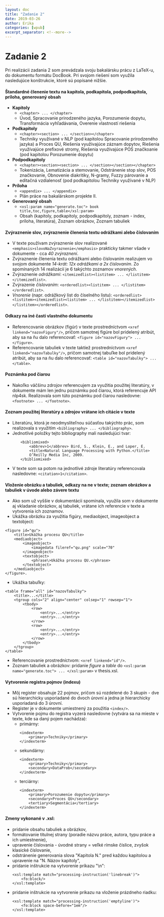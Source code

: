 ```yaml
---
layout: doc
title: "Zadanie 2"
date: 2019-03-26
author: Erika
categories: [wpub]
excerpt_separator: <!--more-->
---
```


# Zadanie 2

Pri realizácii zadania 2 som prevádzala svoju bakalársku prácu z LaTeX-u, do dokumentu formátu DocBook. Pri svojom riešení som využila nasledujúce konštrukcie, ktoré sú popísané nižšie.

#### Štandardné členenie textu na kapitola, podkapitola, podpodkapitola, príloha, generovaný obsah

- **Kapitoly**
	- `<chapter> ... </chapter>`
	- Úvod, Spracovanie prirodzeného jazyka, Porozumenie dopytu, Transformácia vyhľadávania, Overenie vlastností riešenia
- **Podkapitoly** 
	- `<chapter><section> ... </section></chapter>`
	- Techniky využívané v NLP (pod kapitolou Spracovanie prirodzeného jazyka) a Proces QU, Riešenia využívajúce záznam dopytov, Riešenia využívajúce prefixové stromy, Riešenia využívajúce POS značkoanie (pod kapitolou Porozumenie dopytu)
- **Podpodkapitoly** 
	- `<chapter><section><section> ... </section></section></chapter>`
	- Tokenizácia, Lematizácia a stemovanie, Odstránenie stop slov, POS značkovanie, Obnovenie diakritiky, N-gramy, Fuzzy párovanie a editačná vzdialenosť (pod podkapitolou Techniky využívané v NLP)
- **Príloha** 
	- `<appendix> ... </appendix>`
	- Plán práce na bakalárskom projekte II.
- **Generovaný obsah** 
	- `<xsl:param name="generate.toc"> book   title,toc,figure,table</xsl:param>`
	- Obsah (kapitoly, podkapitoly, podpodkapitoly, zoznam - index, príloha, literatúra), Zoznam obrázkov, Zoznam tabuliek
 

#### Zvýraznenie slov, zvýraznenie členenia textu odrážkami alebo číslovaním

- V texte používam zvýraznenie slov realizované `<emphasis>slovoNaZvyraznenie</emphasis>` prakticky takmer všade v dokumente - cca *40 zvýraznení*.
- Zvýraznenie členenia textu odrážkami alebo číslovaním realizujem vo svojom dokumente *14-krát: 12x odrážkami a 2x číslovaním*. Zo spomínaných 14 realizácií je 6 takýchto zoznamov *vnorených*. 
- Zvýraznenie *odrážkami*: `<itemizedlist><listitem> ... </listitem></itemizedlist>`. 
- Zvýrazenie *číslovaním*: `<orderedlist><listitem> ... </listitem></orderedlist>`. 
- *Vnorenie* (napr. odrážkový list do číselného listu): `<orderedlist><listitem><itemizedlist><listitem> ... </listitem></itemizedlist></listitem></orderedlist>`.

#### Odkazy na iné časti vlastného dokumentu
- Referencovanie obrázkov (figúr) v texte prostredníctvom `<xref linkend="nazovFigury"/>`, pričom samotnej figúre bol pridelený atribút, aby sa na ňu dalo referencovať: `<figure id="nazovFigury"> ... </figure>`.
- Referencovanie tabuliek v texte taktiež prostredníctvom `<xref linkend="nazovTabulky"/>`, pričom samotnej tabuľke bol pridelený atribút, aby sa na ňu dalo referencovať: `<table id="nazovTabulky"> ... </table>`.

#### Poznámka pod čiarou
- Nakoľko väčšinu zdrojov referencujem za využitia použitej literatúry, v dokumente mám len jednu poznámku pod čiarou, ktorá referencuje API nlp4sk. Realizovala som túto poznámku pod čiarou nasledovne: `<footnote> ... </footnote>`.

#### Zoznam použitej literatúry a zdrojov vrátane ich citácie v texte
- Literatúru, ktorá je neodmysliteľnou súčasťou takýchto prác, som realizovala s využitím `<bibliography> ... </bibliography>`. 
- Jednotlivé položky tejto bibliography mali nasledujúci tvar:
```
       <bibliomixed>
	       <abbrev>1</abbrev> Bird, S., Klein, E., and Loper, E. 
	       <title>Natural Language Processing with Python.</title> 
	       O’Reilly Media Inc, 2009.
       </bibliomixed>
```

- V texte som sa potom na jednotlivé zdroje literatúry referencovala nasledovne: `<citation>1</citation>`.

#### Vloženie obrázku a tabuliek, odkazy na ne v texte; zoznam obrázkov a tabuliek v úvode alebo závere textu
- Ako som už vyššie v dokumentácii spomínala, využila som v dokumente aj vkladanie obrázkov, aj tabuliek, vrátane ich referencie v texte a vytvorenia ich zoznamov.
- Ukážka obrázku za využitia figúry, mediaobject, imageobject a textobject: 

```
<figure id="qu"> 
	<title>Ukážka procesu QU</title>
	<mediaobject>
		<imageobject>
			<imagedata fileref="qu.png" scale="70"
		</imageobject>
		<textobject>
			<phrase\>Ukážka procesu QU.</phrase>
		</textobject> 
	</mediaobject>
</figure>.
```

- Ukážka tabuľky: 

```
<table frame="all" id="nazovTabulky"> 
	<title>...</title> 
	<tgroup cols="2" align="center" colsep="1" rowsep="1"> 
		<tbody> 
			<row> 
				<entry>...</entry> 
				<entry>...</entry> 
			</row> 
			<row> 
				<entry>...</entry> 
				<entry>...</entry> 
			</row> 
		</tbody>
	</tgroup> 
</table>
```

- Referencovanie prostredníctvom: `<xref linkend="id"/>`.
- Zoznam tabuliek a obrázkov: pridanie *figure* a *table* do `<xsl:param name="generate.toc"> ... </xsl:param>` v thesis.xsl.

#### Vytvorenie registra pojmov (indexu)
- Môj register obsahuje 22 pojmov, pričom sú rozdelené do 3 skupín - dve sú hierarchicky usporiadané do dvoch úrovní a jedna je hierarchicky usporiadaná do 3 úrovní.
- Register je v dokumente umiestnený za použitia `<index/>`.
- Vytvorenie pojmu do registra vyzerá nasledovne (vytvára sa na mieste v texte, kde sa daný pojem nachádza): 
	- primárny:
		```
		<indexterm>
			<primary>Techniky</primary>
		</indexterm>
		```
	- sekundárny:
		```
		<indexterm>
			<primary>Techniky</primary>
			<secondary>DataProb</secondary>
		</indexterm>
		```
	- terciárny:
		```
		<indexterm> 
			<primary>Porozumenie dopytu</primary>
			<secondary>Proces QU</secondary> 
			<tertiary>Segmentácia</tertiary> 
		</indexterm>
		```

#### Zmeny vykonané v .xsl:
- pridanie obsahu tabuliek a obrázkov,
- formátovanie titulnej strany (poradie názvu práce, autora, typu práce a ich umiestnenie),
- upravenie číslovania - úvodné strany = veľké rímske číslice, zvyšok klasické číslovanie,
- odstránenie generovania slova "Kapitola N." pred každou kapitolou a upravenie na "N. Názov kapitoly",
- pridanie inštrukcie na vytvorenie príkazu "\n":
	```
	<xsl:template match="processing-instruction('linebreak')">
		<fo:block/>
	</xsl:template>
	```
- pridanie inštrukcie na vytvorenie príkazu na vloženie prázdneho riadku:
	```
	<xsl:template match="processing-instruction('emptyline')">
		<fo:block space-before="1em"/>
	</xsl:template>
	```
